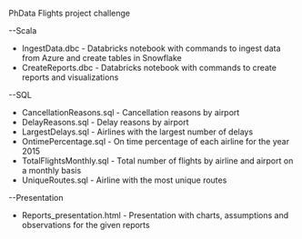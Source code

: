 PhData Flights project challenge

--Scala
* IngestData.dbc - Databricks notebook with commands to ingest data from Azure and create tables in Snowflake
* CreateReports.dbc - Databricks notebook with commands to create reports and visualizations

--SQL
* CancellationReasons.sql - Cancellation reasons by airport
* DelayReasons.sql - Delay reasons by airport
* LargestDelays.sql - Airlines with the largest number of delays
* OntimePercentage.sql - On time percentage of each airline for the year 2015
* TotalFlightsMonthly.sql - Total number of flights by airline and airport on a monthly basis
* UniqueRoutes.sql - Airline with the most unique routes

--Presentation
* Reports_presentation.html - Presentation with charts, assumptions and observations for the given reports
